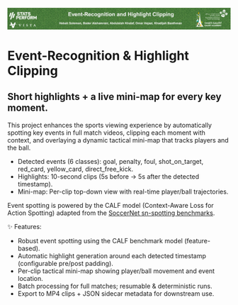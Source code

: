 
![Banner](Logos/sp.jpg)

# Event-Recognition & Highlight Clipping

## Short highlights + a live mini-map for every key moment.

This project enhances the sports viewing experience by automatically spotting key events in full match videos, clipping each moment with context, and overlaying a dynamic tactical mini-map that tracks players and the ball.

- Detected events (6 classes): goal, penalty, foul, shot_on_target, red_card, yellow_card, direct_free_kick.
- Highlights: 10-second clips (5s before → 5s after the detected timestamp).
- Mini-map: Per-clip top-down view with real-time player/ball trajectories.

Event spotting is powered by the CALF model (Context-Aware Loss for Action Spotting) adapted from the [SoccerNet sn-spotting benchmarks](https://github.com/SoccerNet/sn-spotting/tree/main/Benchmarks/CALF).

✨ Features:
- Robust event spotting using the CALF benchmark model (feature-based).
- Automatic highlight generation around each detected timestamp (configurable pre/post padding).
- Per-clip tactical mini-map showing player/ball movement and event location.
- Batch processing for full matches; resumable & deterministic runs.
- Export to MP4 clips + JSON sidecar metadata for downstream use.
